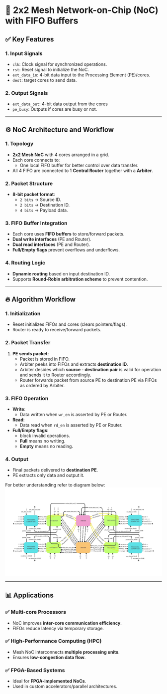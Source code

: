 # 📄 2x2 Mesh Network-on-Chip (NoC) with FIFO Buffers

## ✅ Key Features

### 1. Input Signals
- `clk`: Clock signal for synchronized operations.
- `rst`: Reset signal to initialize the NoC.
- `ext_data_in`: 4-bit data input to the Processing Element (PE)/cores.
- `dest`: target cores to send data.

### 2. Output Signals
- `ext_data_out`: 4-bit data output from the cores
- `pe_busy`: Outputs if cores are busy or not.

---

## ⚙️ NoC Architecture and Workflow

### 1. Topology
- **2x2 Mesh NoC** with 4 cores arranged in a grid.
- Each core connects to:
  - One local FIFO buffer for better control over data transfer.
- All 4 FIFO are connected to 1 **Central Router** together with a **Arbiter**.

### 2. Packet Structure
- **8-bit packet format**:
  - `2 bits` → Source ID.
  - `2 bits` → Destination ID.
  - `4 bits` → Payload data.

### 3. FIFO Buffer Integration
- Each core uses **FIFO buffers** to store/forward packets.
- **Dual write interfaces** (PE and Router).
- **Dual read interfaces** (PE and Router).
- **Full/Empty flags** prevent overflows and underflows.

### 4. Routing Logic
- **Dynamic routing** based on input destination ID.
- Supports **Round-Robin arbitration scheme** to prevent contention.

---

## 🔥 Algorithm Workflow

### 1. Initialization
- Reset initializes FIFOs and cores (clears pointers/flags).
- Router is ready to receive/forward packets.

### 2. Packet Transfer
1. **PE sends packet**:
   - Packet is stored in FIFO.
   - Arbiter peeks into FIFOs and extracts **destination ID**.
   - Arbiter desides which **source - destination pair** is valid for operation and sends it to Router accordingly.
   - Router forwards packet from source PE to destination PE via FIFOs as ordered by Arbiter.

### 3. FIFO Operation
- **Write**:
  - Data written when `wr_en` is asserted by PE or Router.
- **Read**:
  - Data read when `rd_en` is asserted by PE or Router.
- **Full/Empty flags**:
  - block invalid operations.
  - **Full** means no writing.
  - **Empty** means no reading.

### 4. Output
- Final packets delivered to **destination PE**.
- PE extracts only data and output it.

For better understanding refer to diagram below:
![NOC Architecture](../../images/noc_architecture.png)

---

## 📊 Applications

### ✅ Multi-core Processors
- NoC improves **inter-core communication efficiency**.
- FIFOs reduce latency via temporary storage.

### ✅ High-Performance Computing (HPC)
- Mesh NoC interconnects **multiple processing units**.
- Ensures **low-congestion data flow**.

### ✅ FPGA-Based Systems
- Ideal for **FPGA-implemented NoCs**.
- Used in custom accelerators/parallel architectures.
